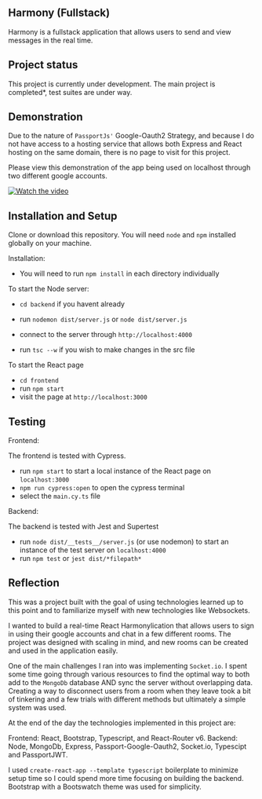 ## Harmony (Fullstack)

Harmony is a fullstack application that allows users to send and view messages in the real time.

## Project status

This project is currently under development.
The main project is completed\*, test suites are under way.

## Demonstration

Due to the nature of `PassportJs'` Google-Oauth2 Strategy, and because I do not have access to a hosting service that allows both Express and React
hosting on the same domain, there is no page to visit for this project.

Please view this demonstration of the app being used on localhost through two different google accounts.

[![Watch the video](https://img.youtube.com/vi/5FtekUkGkUc/maxresdefault.jpg)](https://youtu.be/5FtekUkGkUc)

## Installation and Setup

Clone or download this repository. You will need `node` and `npm` installed globally on your machine.

Installation:

- You will need to run `npm install` in each directory individually

To start the Node server:

- `cd backend` if you havent already
- run `nodemon dist/server.js` or `node dist/server.js`
- connect to the server through `http://localhost:4000`

- run `tsc --w` if you wish to make changes in the src file

To start the React page

- `cd frontend`
- run `npm start`
- visit the page at `http://localhost:3000`

## Testing

Frontend:

The frontend is tested with Cypress.

- run `npm start` to start a local instance of the React page on `localhost:3000`
- `npm run cypress:open` to open the cypress terminal
- select the `main.cy.ts` file

Backend:

The backend is tested with Jest and Supertest

- run `node dist/__tests__/server.js` (or use nodemon) to start an instance of the test server on `localhost:4000`
- run `npm test` or `jest dist/*filepath*`

## Reflection

This was a project built with the goal of using technologies learned up to this point and to familiarize myself
with new technologies like Websockets.

I wanted to build a real-time React Harmonylication that allows users to sign in using their google accounts and chat in a few different rooms.
The project was designed with scaling in mind, and new rooms can be created and used in the application easily.

One of the main challenges I ran into was implementing `Socket.io`. I spent some time going through various resources to find the optimal way to
both add to the `MongoDb` database AND sync the server without overlapping data. Creating a way to disconnect users from a room when they leave
took a bit of tinkering and a few trials with different methods but ultimately a simple system was used.

At the end of the day the technologies implemented in this project are:

Frontend: React, Bootstrap, Typescript, and React-Router v6.
Backend: Node, MongoDb, Express, Passport-Google-Oauth2, Socket.io, Typescipt and PassportJWT.

I used `create-react-app --template typescript` boilerplate to minimize setup time so I could spend more time focusing on building the backend.
Bootstrap with a Bootswatch theme was used for simplicity.

